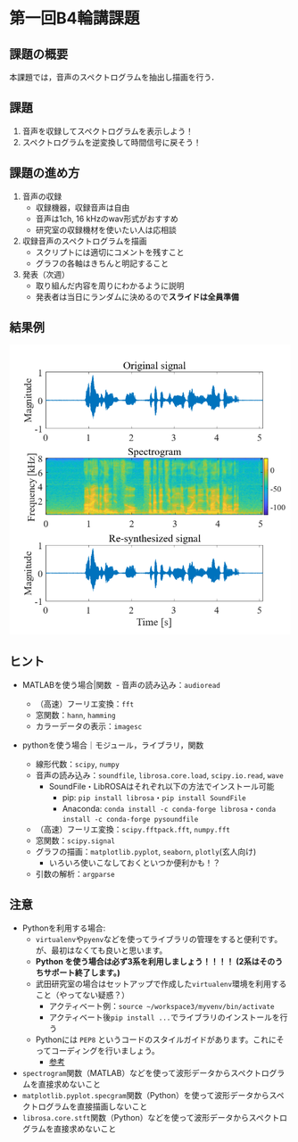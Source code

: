 # 第一回B4輪講課題
## 課題の概要
本課題では，音声のスペクトログラムを抽出し描画を行う．

## 課題

1. 音声を収録してスペクトログラムを表示しよう！
2. スペクトログラムを逆変換して時間信号に戻そう！

## 課題の進め方

1. 音声の収録
   - 収録機器，収録音声は自由
   - 音声は1ch, 16 kHzのwav形式がおすすめ
   - 研究室の収録機材を使いたい人は応相談
2. 収録音声のスペクトログラムを描画
   - スクリプトには適切にコメントを残すこと
   - グラフの各軸はきちんと明記すること
3. 発表（次週）
   - 取り組んだ内容を周りにわかるように説明
   - 発表者は当日にランダムに決めるので**スライドは全員準備**

## 結果例

![結果例](figs/result.png)

## ヒント

- MATLABを使う場合|関数
  - 音声の読み込み：`audioread`
  - （高速）フーリエ変換：`fft`
  - 窓関数：`hann`, `hamming`
  - カラーデータの表示：`imagesc`

- pythonを使う場合｜モジュール，ライブラリ，関数
  - 線形代数：`scipy`, `numpy`
  - 音声の読み込み：`soundfile`, `librosa.core.load`, `scipy.io.read`, `wave`
    - SoundFile・LibROSAはそれぞれ以下の方法でインストール可能
      - pip: `pip install librosa`・`pip install SoundFile`
      - Anaconda: `conda install -c conda-forge librosa`・`conda install -c conda-forge pysoundfile`
  - （高速）フーリエ変換：`scipy.fftpack.fft`, `numpy.fft`
  - 窓関数：`scipy.signal`
  - グラフの描画：`matplotlib.pyplot`, `seaborn`, `plotly`(玄人向け)
    - いろいろ使いこなしておくといつか便利かも！？
  - 引数の解析：`argparse`

## 注意

- Pythonを利用する場合:
   - `virtualenv`や`pyenv`などを使ってライブラリの管理をすると便利です。が、最初はなくても良いと思います。
   - **Python を使う場合は必ず3系を利用しましょう！！！！ (2系はそのうちサポート終了します。)**
   - 武田研究室の場合はセットアップで作成した`virtualenv`環境を利用すること（やってない疑惑？）
      - アクティベート例：`source ~/workspace3/myvenv/bin/activate`  
      - アクティベート後`pip install ...`でライブラリのインストールを行う
   - Pythonには `PEP8` というコードのスタイルガイドがあります。これにそってコーディングを行いましょう。
      - [参考](https://blog-ja.sideci.com/entry/python-lint-pickup-5tools)
- `spectrogram`関数（MATLAB）などを使って波形データからスペクトログラムを直接求めないこと  
- `matplotlib.pyplot.specgram`関数（Python）を使って波形データからスペクトログラムを直接描画しないこと  
- `librosa.core.stft`関数（Python）などを使って波形データからスペクトログラムを直接求めないこと  
